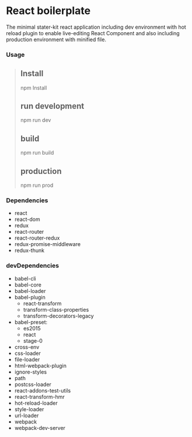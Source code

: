 React boilerplate
=================

The minimal stater-kit react application including dev environment with hot reload plugin to enable live-editing React Component and also including production environment with minified file.

### Usage
>## Install
> npm Install
>## run development
> npm run dev
>## build
> npm run build
>## production
> npm run prod

### Dependencies
- react
- react-dom
- redux
- react-router
- react-router-redux
- redux-promise-middleware
- redux-thunk
### devDependencies
- babel-cli
- babel-core
- babel-loader
- babel-plugin
  - react-transform
  - transform-class-properties
  - transform-decorators-legacy
- babel-preset:
  - es2015
  - react
  - stage-0
- cross-env
- css-loader
- file-loader
- html-webpack-plugin
- ignore-styles
- path
- postcss-loader
- react-addons-test-utils
- react-transform-hmr
- hot-reload-loader
- style-loader
- url-loader
- webpack
- webpack-dev-server
